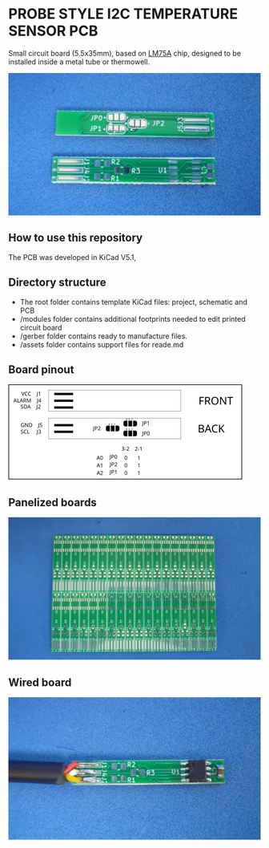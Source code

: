 # PROBE STYLE I2C TEMPERATURE SENSOR PCB

Small circuit board (5.5x35mm), based on [LM75A](assets/pdf/lm75a.pdf) chip, designed to be installed inside a metal tube or thermowell.

![PCB_FRONT_BACK](assets/img/front_back.jpg)

## How to use this repository

The PCB was developed in KiCad V5.1,

## Directory structure

* The root folder contains template KiCad files: project, schematic and PCB 
* /modules folder contains additional footprints needed to edit printed circuit board
* /gerber folder contains ready to manufacture files.
* /assets folder contains support files for reade.md

## Board pinout

![BOARD_PINOUT](assets/img/pinout.svg)


## Panelized boards

![PCB_PANEL](assets/img/panel_front.jpg)

## Wired board

![PCB_PANEL](assets/img/wired.jpg)
